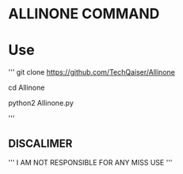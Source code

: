 # ALLINONE COMMAND

# Use
'''
git clone https://github.com/TechQaiser/Allinone

cd Allinone

python2 Allinone.py

'''

## DISCALIMER
'''
I AM NOT RESPONSIBLE FOR ANY MISS USE 
'''

